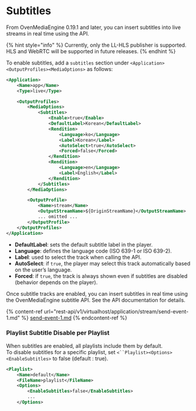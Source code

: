 # Subtitles

From OvenMediaEngine 0.19.1 and later, you can insert subtitles into live streams in real time using the API.&#x20;

{% hint style="info" %}
Currently, only the LL-HLS publisher is supported. HLS and WebRTC will be supported in future releases.
{% endhint %}

To enable subtitles, add a `subtitles` section under  `<Application><OutputProfiles><MediaOptions>` as follows:

```xml
<Application>
    <Name>app</Name>
    <Type>live</Type>

    <OutputProfiles>
        <MediaOptions>
            <Subtitles>
                <Enable>true</Enable>
                <DefaultLabel>Korean</DefaultLabel>
                <Rendition>
                    <Language>ko</Language>
                    <Label>Korean</Label>
                    <AutoSelect>true</AutoSelect>
                    <Forced>false</Forced>
                </Rendition>
                <Rendition>
                    <Language>en</Language>
                    <Label>English</Label>
                </Rendition>
            </Subtitles>
        </MediaOptions>

        <OutputProfile>
            <Name>stream</Name>
            <OutputStreamName>${OriginStreamName}</OutputStreamName>
            ... omitted ...
        </OutputProfile>
    </OutputProfiles>
</Application>
```

* **DefaultLabel**: sets the default subtitle label in the player.
* **Language**: defines the language code (ISO 639-1 or ISO 639-2).
* **Label**: used to select the track when calling the API.
* **AutoSelect**: if `true`, the player may select this track automatically based on the user’s language.
* **Forced**: if `true`, the track is always shown even if subtitles are disabled (behavior depends on the player).

Once subtitle tracks are enabled, you can insert subtitles in real time using the OvenMediaEngine subtitle API. See the API documentation for details.

{% content-ref url="rest-api/v1/virtualhost/application/stream/send-event-1.md" %}
[send-event-1.md](rest-api/v1/virtualhost/application/stream/send-event-1.md)
{% endcontent-ref %}

### Playlist Subtitle Disable per Playlist

When subtitles are enabled, all playlists include them by default.\
To disable subtitles for a specific playlist, set `<``Playlist><Options><EnableSubtitles>` to false (default : true).

```xml
<Playlist>
	<Name>default</Name>
	<FileName>playlist</FileName>
	<Options>
		<EnableSubtitles>false</EnableSubtitles>
		...
	</Options>
```





